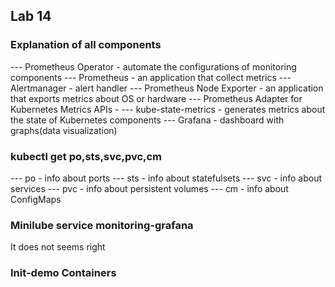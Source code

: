 ##  Lab 14

### Explanation of all components
--- Prometheus Operator - automate the configurations of monitoring components
--- Prometheus - an application that collect metrics
--- Alertmanager - alert handler
--- Prometheus Node Exporter - an application that exports metrics about OS or hardware
--- Prometheus Adapter for Kubernetes Metrics APIs -
--- kube-state-metrics - generates metrics about the state of Kubernetes components
--- Grafana - dashboard with graphs(data visualization)

### kubectl get po,sts,svc,pvc,cm
--- po  - info about ports
--- sts - info about statefulsets
--- svc - info about services
--- pvc - info about persistent volumes
--- cm  - info about ConfigMaps

### Minilube service monitoring-grafana
It does not seems right


### Init-demo Containers
